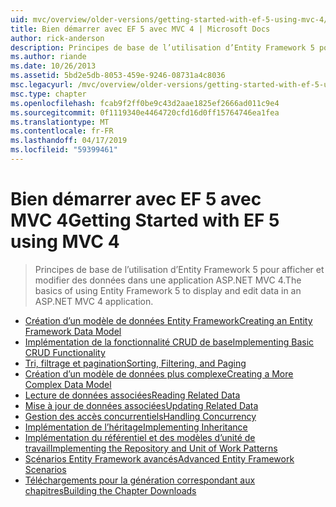 ```yaml
---
uid: mvc/overview/older-versions/getting-started-with-ef-5-using-mvc-4/index
title: Bien démarrer avec EF 5 avec MVC 4 | Microsoft Docs
author: rick-anderson
description: Principes de base de l’utilisation d’Entity Framework 5 pour afficher et modifier des données dans une application ASP.NET MVC 4.
ms.author: riande
ms.date: 10/26/2013
ms.assetid: 5bd2e5db-8053-459e-9246-08731a4c8036
msc.legacyurl: /mvc/overview/older-versions/getting-started-with-ef-5-using-mvc-4
msc.type: chapter
ms.openlocfilehash: fcab9f2ff0be9c43d2aae1825ef2666ad011c9e4
ms.sourcegitcommit: 0f1119340e4464720cfd16d0ff15764746ea1fea
ms.translationtype: MT
ms.contentlocale: fr-FR
ms.lasthandoff: 04/17/2019
ms.locfileid: "59399461"
---
```

# <a name="getting-started-with-ef-5-using-mvc-4"></a><span data-ttu-id="1f445-103">Bien démarrer avec EF 5 avec MVC 4</span><span class="sxs-lookup"><span data-stu-id="1f445-103">Getting Started with EF 5 using MVC 4</span></span>

> <span data-ttu-id="1f445-104">Principes de base de l’utilisation d’Entity Framework 5 pour afficher et modifier des données dans une application ASP.NET MVC 4.</span><span class="sxs-lookup"><span data-stu-id="1f445-104">The basics of using Entity Framework 5 to display and edit data in an ASP.NET MVC 4 application.</span></span>


- [<span data-ttu-id="1f445-105">Création d’un modèle de données Entity Framework</span><span class="sxs-lookup"><span data-stu-id="1f445-105">Creating an Entity Framework Data Model</span></span>](creating-an-entity-framework-data-model-for-an-asp-net-mvc-application.md)
- [<span data-ttu-id="1f445-106">Implémentation de la fonctionnalité CRUD de base</span><span class="sxs-lookup"><span data-stu-id="1f445-106">Implementing Basic CRUD Functionality</span></span>](implementing-basic-crud-functionality-with-the-entity-framework-in-asp-net-mvc-application.md)
- [<span data-ttu-id="1f445-107">Tri, filtrage et pagination</span><span class="sxs-lookup"><span data-stu-id="1f445-107">Sorting, Filtering, and Paging</span></span>](sorting-filtering-and-paging-with-the-entity-framework-in-an-asp-net-mvc-application.md)
- [<span data-ttu-id="1f445-108">Création d’un modèle de données plus complexe</span><span class="sxs-lookup"><span data-stu-id="1f445-108">Creating a More Complex Data Model</span></span>](creating-a-more-complex-data-model-for-an-asp-net-mvc-application.md)
- [<span data-ttu-id="1f445-109">Lecture de données associées</span><span class="sxs-lookup"><span data-stu-id="1f445-109">Reading Related Data</span></span>](reading-related-data-with-the-entity-framework-in-an-asp-net-mvc-application.md)
- [<span data-ttu-id="1f445-110">Mise à jour de données associées</span><span class="sxs-lookup"><span data-stu-id="1f445-110">Updating Related Data</span></span>](updating-related-data-with-the-entity-framework-in-an-asp-net-mvc-application.md)
- [<span data-ttu-id="1f445-111">Gestion des accès concurrentiels</span><span class="sxs-lookup"><span data-stu-id="1f445-111">Handling Concurrency</span></span>](handling-concurrency-with-the-entity-framework-in-an-asp-net-mvc-application.md)
- [<span data-ttu-id="1f445-112">Implémentation de l’héritage</span><span class="sxs-lookup"><span data-stu-id="1f445-112">Implementing Inheritance</span></span>](implementing-inheritance-with-the-entity-framework-in-an-asp-net-mvc-application.md)
- [<span data-ttu-id="1f445-113">Implémentation du référentiel et des modèles d’unité de travail</span><span class="sxs-lookup"><span data-stu-id="1f445-113">Implementing the Repository and Unit of Work Patterns</span></span>](implementing-the-repository-and-unit-of-work-patterns-in-an-asp-net-mvc-application.md)
- [<span data-ttu-id="1f445-114">Scénarios Entity Framework avancés</span><span class="sxs-lookup"><span data-stu-id="1f445-114">Advanced Entity Framework Scenarios</span></span>](advanced-entity-framework-scenarios-for-an-mvc-web-application.md)
- [<span data-ttu-id="1f445-115">Téléchargements pour la génération correspondant aux chapitres</span><span class="sxs-lookup"><span data-stu-id="1f445-115">Building the Chapter Downloads</span></span>](building-the-ef5-mvc4-chapter-downloads.md)
